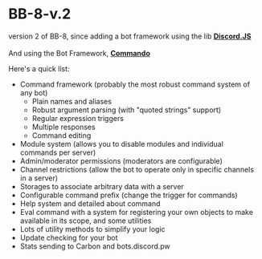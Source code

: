 # BB-8-v.2

version 2 of BB-8, since adding a bot framework  using the lib <a href="https://discord.js.org/#/"  target="_blank"><strong>Discord.JS</strong></a>
<br></br>
And using the Bot Framework, <a href="https://github.com/Gawdl3y/discord.js-commando"  target="_blank"><strong>Commando</strong></a>

Here's a quick list:
- Command framework (probably the most robust command system of any bot)
	* Plain names and aliases
	* Robust argument parsing (with "quoted strings" support)
	* Regular expression triggers
	* Multiple responses
	* Command editing
- Module system (allows you to disable modules and individual commands per server)
- Admin/moderator permissions (moderators are configurable)
- Channel restrictions (allow the bot to operate only in specific channels in a server)
- Storages to associate arbitrary data with a server
- Configurable command prefix (change the trigger for commands)
- Help system and detailed about command
- Eval command with a system for registering your own objects to make available in its scope, and some utilities
- Lots of utility methods to simplify your logic
- Update checking for your bot
- Stats sending to Carbon and bots.discord.pw

